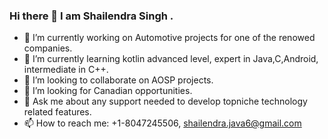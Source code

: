 ### Hi there 👋 I am Shailendra Singh .

- 🔭 I’m currently working on Automotive projects for one of the renowed companies.
- 🌱 I’m currently learning kotlin advanced level, expert in Java,C,Android, intermediate in C++. 
- 👯 I’m looking to collaborate on AOSP projects.
- 🤔 I’m looking for Canadian opportunities.
- 💬 Ask me about any support needed to develop topniche technology related features.
- 📫 How to reach me: +1-8047245506, shailendra.java6@gmail.com


